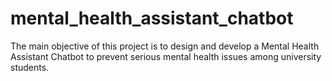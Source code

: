 # mental_health_assistant_chatbot
The main objective of this project is to design and develop a Mental Health Assistant Chatbot to prevent serious mental health issues among university students.
